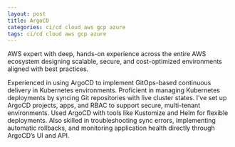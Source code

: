 ```yaml
---
layout: post
title: ArgoCD
categories: ci/cd cloud aws gcp azure
tags: ci/cd cloud aws gcp azure
---
```


AWS expert with deep, hands-on experience across the entire AWS ecosystem designing scalable, secure, and cost-optimized environments aligned with best practices.

<!--more-->

Experienced in using ArgoCD to implement GitOps-based continuous delivery in Kubernetes environments. Proficient in managing Kubernetes deployments by syncing Git repositories with live cluster states. I’ve set up ArgoCD projects, apps, and RBAC to support secure, multi-tenant environments. Used ArgoCD with tools like Kustomize and Helm for flexible deployments. Also skilled in troubleshooting sync errors, implementing automatic rollbacks, and monitoring application health directly through ArgoCD’s UI and API.

